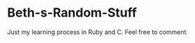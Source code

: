 Beth-s-Random-Stuff
===================
Just my learning process in Ruby and C. Feel free to comment.
